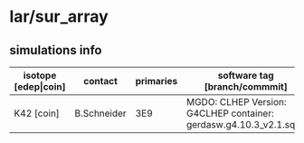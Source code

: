 # lar/sur_array

## simulations info

| isotope \[edep\|coin\] | contact    | primaries | software tag \[branch/commmit\]                                   | notes                     |
| ---------------------- | ---------- | --------- | ----------------------------------------------------------------- | ------------------------- |
|  K42 \[coin\]          | B.Schneider| 3E9       | MGDO: CLHEP Version: G4CLHEP container: gerdasw.g4.10.3_v2.1.sqsh | 300x10^7 primaries |
